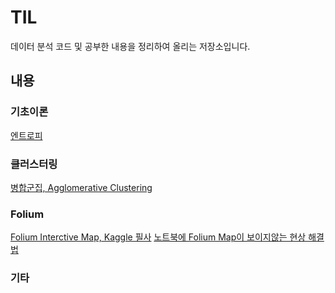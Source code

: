 # TIL
데이터 분석 코드 및 공부한 내용을 정리하여 올리는 저장소입니다.


## 내용


### 기초이론
  [엔트로피](./theory/엔트로피(entropy).ipynb)

### 클러스터링
  [병합군집, Agglomerative Clustering](https://github.com/namepen/TIL/blob/main/clustering/%EB%B3%91%ED%95%A9%EA%B5%B0%EC%A7%91(Agglomerative%20Clustering).ipynb)

### Folium
  [Folium Interctive Map, Kaggle 필사](./etc/Display%20folium%20map%20in%20notebook.ipynb)
  [노트북에 Folium Map이 보이지않는 현상 해결법](./etc/folium-sample-maps.ipynb)

### 기타 





